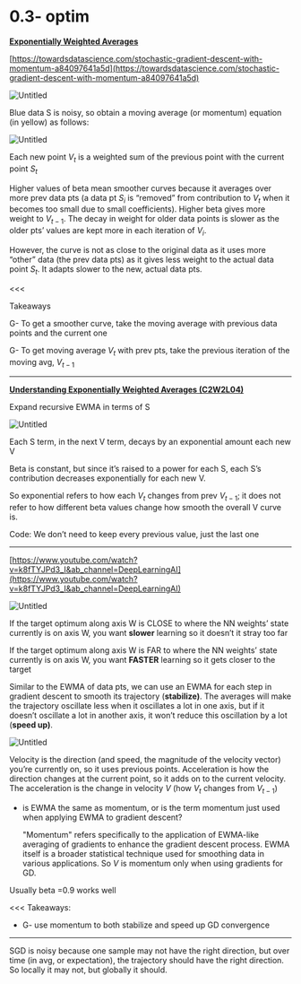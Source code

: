 # 0.3- optim

[**Exponentially Weighted Averages**](https://www.youtube.com/watch?v=lAq96T8FkTw&list=PLkDaE6sCZn6Hn0vK8co82zjQtt3T2Nkqc&index=17&t=119s&ab_channel=DeepLearningAI)

[https://towardsdatascience.com/stochastic-gradient-descent-with-momentum-a84097641a5d](https://towardsdatascience.com/stochastic-gradient-descent-with-momentum-a84097641a5d)

![Untitled](0%203-%20optim%207d8f58449c1f42fa93bf1459469ef854/Untitled.png)

Blue data S is noisy, so obtain a moving average (or momentum) equation (in yellow) as follows:

![Untitled](0%203-%20optim%207d8f58449c1f42fa93bf1459469ef854/Untitled%201.png)

Each new point $V_t$ is a weighted sum of the previous point with the current point $S_t$

Higher values of beta mean smoother curves because it averages over more prev data pts (a data pt  $S_i$ is “removed” from contribution to $V_t$ when it becomes too small due to small coefficients). Higher beta gives more weight to $V_{t-1}$. The decay in weight for older data points is slower as the older pts’ values are kept more in each iteration of $V_i$. 

However, the curve is not as close to the original data as it uses more “other” data (the prev data pts) as it gives less weight to the actual data point $S_t$. It adapts slower to the new, actual data pts.

<<<

Takeaways

G- To get a smoother curve, take the moving average with previous data points and the current one

G- To get moving average $V_t$ with prev pts, take the previous iteration of the moving avg, $V_{t-1}$

---

[**Understanding Exponentially Weighted Averages (C2W2L04)**](https://www.youtube.com/watch?v=k8fTYJPd3_I&ab_channel=DeepLearningAI)

Expand recursive EWMA in terms of S

![Untitled](0%203-%20optim%207d8f58449c1f42fa93bf1459469ef854/Untitled%202.png)

Each S term, in the next V term, decays by an exponential amount each new V

Beta is constant, but since it’s raised to a power for each S, each S’s contribution decreases exponentially for each new V.

So exponential refers to how each $V_t$ changes from prev $V_{t-1}$; it does not refer to how different beta values change how smooth the overall V curve is.

Code: We don’t need to keep every previous value, just the last one

---

[https://www.youtube.com/watch?v=k8fTYJPd3_I&ab_channel=DeepLearningAI](https://www.youtube.com/watch?v=k8fTYJPd3_I&ab_channel=DeepLearningAI)

![Untitled](0%203-%20optim%207d8f58449c1f42fa93bf1459469ef854/Untitled%203.png)

If the target optimum along axis W is CLOSE to where the NN weights’ state currently is on axis W, you want **slower** learning so it doesn’t it stray too far

If the target optimum along axis W is FAR to where the NN weights’ state currently is on axis W, you want **FASTER** learning so it gets closer to the target

Similar to the EWMA of data pts, we can use an EWMA for each step in gradient descent to smooth its trajectory (**stabilize)**. The averages will make the trajectory oscillate less when it oscillates a lot in one axis, but if it doesn’t oscillate a lot in another axis, it won’t reduce this oscillation by a lot (**speed up)**. 

![Untitled](0%203-%20optim%207d8f58449c1f42fa93bf1459469ef854/Untitled%204.png)

Velocity is the direction (and speed, the magnitude of the velocity vector) you’re currently on, so it uses previous points. Acceleration is how the direction changes at the current point, so it adds on to the current velocity. The acceleration is the change in velocity $V$ (how $V_t$ changes from $V_{t-1}$)

- is EWMA the same as momentum, or is the term momentum just used when applying EWMA to gradient descent?
    
    "Momentum" refers specifically to the application of EWMA-like averaging of gradients to enhance the gradient descent process. EWMA itself is a broader statistical technique used for smoothing data in various applications. So $V$ is momentum only when using gradients for GD.
    

Usually beta =0.9 works well

<<<
Takeaways:

- G- use momentum to both stabilize and speed up GD convergence

---

SGD is noisy because one sample may not have the right direction, but over time (in avg, or expectation), the trajectory should have the right direction. So locally it may not, but globally it should.